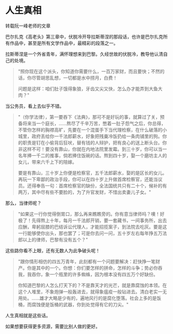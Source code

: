 # 人生真相

转载阮一峰老师的文章

巴尔扎克《高老头》第三章中，伏脱冷开导拉斯蒂涅的那段话，也许是巴尔扎克所有作品中，甚至是所有文学作品中，最精彩的段落之一。

拉斯蒂涅是一个外省青年，满怀理想来到巴黎。久经世故的伏脱冷，教导他认清自己的处境。

> "照你现在这个派头，你知道你需要什么，一百万家财，而且要快；不然的话，你尽管胡思乱想，一切都是水中捞月，白费！
> 
> 问题是这样：咱们肚子饿得象狼，牙齿又尖又快，怎么办才能弄到大鱼大肉？"

当公务员，看上去似乎不错。

> "（你学法律），第一要吞下《法典》，那可不是好玩的事，就算过了关，预备将来当一个庭长，......熬尽了千辛万苦，憋着一肚子怨气之后，你总得，不管你怎样的胸襟高旷，先要在一个混蛋手下当代理检察，在什么破落的小城里，政府丢给你一千法郎薪水，好象把残羹冷饭扔给一条肉铺里的狗。你的职责是钉在小偷背后狂吠，替有钱的人辩护，把有良心的送上断头台。你非这样不可！要没有靠山，你就在内地法院里发霉。到三十岁，你可以当一名年捧一千二的推事，倘若捧住饭碗的话。熬到四十岁，娶一个磨坊主人的女儿，带来六千上下的陪嫁。
> 
> 要是有靠山，三十岁上你便是检察官，五千法郎薪水，娶的是区长的女儿。再玩一下卑鄙的政治手段，你可以在四十岁上升做首席检察官，还能当议员。还得奉告一句：首席检察官的缺份，全法国统共只有二十个，候补的有两万，其中尽有些不要脸的，为了升官发财，不惜出卖妻儿子女。"

那么，当律师呢？

> "如果这一行你觉得倒胃口，那么再来瞧瞧旁的。你有意当律师吗？噢！好极了！先得熬上十年，每月一千法郎开销，要一套藏书，一间事务所，出去应酬，卑躬屈膝的巴结诉讼代理人，才能招揽案子，到法院去吃灰。要是这一行能够使你出头，那也罢了；可是你去问一问，五十岁左右每年挣五万法郎以上的律师，巴黎有没有五个？"

这些路你看不上眼，还有无数人为此争破头呢！

> "跟你情形相仿的四五万青年，此刻都有一个问题要解决：赶快挣一笔财产。你是其中的一个。你想：你们要怎样的拼命，怎样的斗争；势必你吞我，我吞你，象一个瓶里的许多蜘蛛，因为根本没有四五万个好缺份。
> 
> 你知道巴黎的人怎么打天下的？不是靠天才的光芒，就是靠腐蚀的本领。在这个人堆里，不象炮弹一般轰进去，就得象瘟疫一般钻进去。清白老实一无用处。......雄才大略是少有的，遍地风行的是腐化堕落。社会上多的是饭桶，而腐蚀便是饭桶的武器，你到处觉得有它的刀尖。"

人生真相就是这些话。

如果想要获得更多资源，需要比别人做的更好。